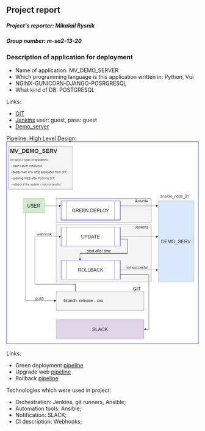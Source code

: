 ## Project report

##### Project's reporter: Mikalail Rysnik
##### Group number: m-sa2-13-20
### Description of application for deployment
 - Name of application: MV_DEMO_SERVER
 - Which programming language is this application written in: Python, Vui
 - NGINX-GUNICORN-DJANGO-POSRGRESQL  
 - What kind of DB: POSTGRESQL  

Links:
 -  [GIT](https://github.com/RysnikM/project_devops)  
  - [Jenkins](http://185.92.149.191:8080/)  user: guest, pass: guest  
 -  [Demo_server](http://92.119.115.101/)  

Pipeline. High Level Design:  
![](proj_scem.png)  

Links:
 - Green deployment [pipeline](https://github.com/RysnikM/project_devops/tree/deploy)
 - Upgrade web [pipeline](http://185.92.149.191:8080/)
 - Rollback [pipeline](https://github.com/RysnikM/project_devops/tree/jenkins_pipeline)

Technologies which were used in project:  
 - Orchestration: Jenkins, git runners, Ansible;  
 - Automation tools: Ansible;
 - Notification: SLACK;
 - CI description: Webhooks;
 
